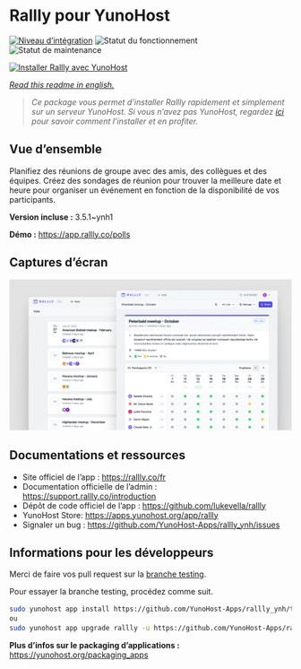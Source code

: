 <!--
N.B.: This README was automatically generated by https://github.com/YunoHost/apps/tree/master/tools/readme_generator
It shall NOT be edited by hand.
-->

# Rallly pour YunoHost

[![Niveau d’intégration](https://dash.yunohost.org/integration/rallly.svg)](https://dash.yunohost.org/appci/app/rallly) ![Statut du fonctionnement](https://ci-apps.yunohost.org/ci/badges/rallly.status.svg) ![Statut de maintenance](https://ci-apps.yunohost.org/ci/badges/rallly.maintain.svg)

[![Installer Rallly avec YunoHost](https://install-app.yunohost.org/install-with-yunohost.svg)](https://install-app.yunohost.org/?app=rallly)

*[Read this readme in english.](./README.md)*

> *Ce package vous permet d’installer Rallly rapidement et simplement sur un serveur YunoHost.
Si vous n’avez pas YunoHost, regardez [ici](https://yunohost.org/#/install) pour savoir comment l’installer et en profiter.*

## Vue d’ensemble

Planifiez des réunions de groupe avec des amis, des collègues et des équipes. Créez des sondages de réunion pour trouver la meilleure date et heure pour organiser un événement en fonction de la disponibilité de vos participants.

**Version incluse :** 3.5.1~ynh1

**Démo :** https://app.rallly.co/polls

## Captures d’écran

![Capture d’écran de Rallly](./doc/screenshots/screenshot.png)

## Documentations et ressources

* Site officiel de l’app : <https://rallly.co/fr>
* Documentation officielle de l’admin : <https://support.rallly.co/introduction>
* Dépôt de code officiel de l’app : <https://github.com/lukevella/rallly>
* YunoHost Store: <https://apps.yunohost.org/app/rallly>
* Signaler un bug : <https://github.com/YunoHost-Apps/rallly_ynh/issues>

## Informations pour les développeurs

Merci de faire vos pull request sur la [branche testing](https://github.com/YunoHost-Apps/rallly_ynh/tree/testing).

Pour essayer la branche testing, procédez comme suit.

``` bash
sudo yunohost app install https://github.com/YunoHost-Apps/rallly_ynh/tree/testing --debug
ou
sudo yunohost app upgrade rallly -u https://github.com/YunoHost-Apps/rallly_ynh/tree/testing --debug
```

**Plus d’infos sur le packaging d’applications :** <https://yunohost.org/packaging_apps>